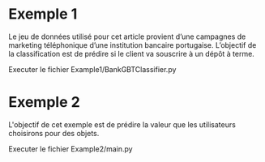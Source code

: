 # Exemple 1

Le jeu de données utilisé pour cet article provient d’une campagnes de marketing téléphonique d’une
institution bancaire portugaise. L’objectif de la classification est de prédire si le client va souscrire à un dépôt
à terme.

Executer le fichier Example1/BankGBTClassifier.py

# Exemple 2

L'objectif de cet exemple est de prédire la valeur que les utilisateurs choisirons pour des objets.

Executer le fichier Example2/main.py